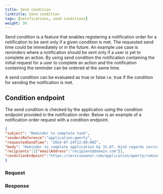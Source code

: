 ```yaml
---
title: Send condition
linktitle: Send condition
tags: [notifications, send conditions]
weight: 30
---
```


Send condition is a feature that enables registering a  notification order 
for a notification to be sent only if a given condition is met. The requested send time could be immediately 
or in the future. An example use case is reminders where a notification should be sent only if a user is yet to 
complete an action. By using send condition the notification containing the initial request for a user to complete
an action and the notification containing the reminder can be ordered at the same time.

A send condition can be evaluated as true or false i.e. true if the condition for sending the notification is met. 

## Condition endpoint

The send condition is checked by the application using the condition endpoint provided in the notification order. 
Below is an example of a notification order request with a condition endpoint. 

```json {linenos=false,hl_lines="7"}
{
"subject": "Reminder to complete task",
"sendersReference":"application:qwerty",
"requestedSendTime": "2024-07-24T12:00:00Z",
"body": "Reminder to complete application by 31.07. Kind regards service owner",
"recipients":[{"emailAddress":"recipient@domain.com"}],
"conditionEndpoint":"https://servcieowner.com/application/qwerty/reminderRequired"
}
```

### Request

### Response
